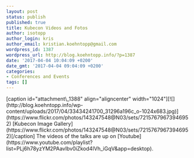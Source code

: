 ```yaml
---
layout: post
status: publish
published: true
title: Kubecon Videos and Fotos
author: isotopp
author_login: kris
author_email: kristian.koehntopp@gmail.com
wordpress_id: 1387
wordpress_url: http://blog.koehntopp.info/?p=1387
date: '2017-04-04 10:04:09 +0200'
date_gmt: '2017-04-04 09:04:09 +0200'
categories:
- Conferences and Events
tags: []
---
```

<p>[caption id="attachment\_1388" align="aligncenter" width="1024"][![](http://blog.koehntopp.info/wp-content/uploads/2017/04/33434241700_31296a196c_o-1024x683.jpg)](https://www.flickr.com/photos/143247548@N03/sets/72157679673946952) [Kubecon Image Gallery](https://www.flickr.com/photos/143247548@N03/sets/72157679673946952)[/caption] The videos of the talks are up on [Youtube](https://www.youtube.com/playlist?list=PLj6h78yzYM2PAavlbv0iZkod4IVh_iGqV&app=desktop).</p>
